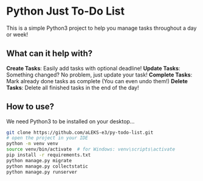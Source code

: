 # Python Just To-Do List

This is a simple Python3 project to help you manage tasks throughout a day or week!

## What can it help with?

**Create Tasks**: Easily add tasks with optional deadline!
**Update Tasks**: Something changed? No problem, just update your task!
**Complete Tasks**: Mark already done tasks as complete (You can even undo them!)
**Delete Tasks**: Delete all finished tasks in the end of the day!

## How to use?

We need Python3 to be installed on your desktop...

```bash
git clone https://github.com/aLEKS-e3/py-todo-list.git
# open the project in your IDE
python -m venv venv
source venv/bin/activate  # for Windows: venv\scripts\activate
pip install -r requirements.txt
python manage.py migrate
python manage.py collectstatic
python manage.py runserver
```
